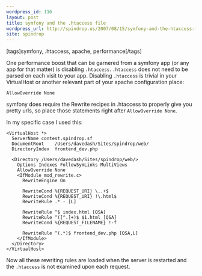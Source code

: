 ```yaml
---
wordpress_id: 116
layout: post
title: symfony and the .htaccess file
wordpress_url: http://spindrop.us/2007/08/15/symfony-and-the-htaccess-file/
site: spindrop
---
```

[tags]symfony, .htaccess, apache, performance[/tags]

One performance boost that can be garnered from a symfony app (or any app for that matter) is disabling `.htaccess`.  `.htaccess` does not need to be parsed on each visit to your app.  Disabling `.htaccess` is trivial in your VirtualHost or another relevant part of your apache configuration place:

	AllowOverride None

symfony does require the Rewrite recipes in .htaccess to properly give you pretty urls, so place those statements right after `AllowOverride None`.

In my specific case I used this:

	<VirtualHost *>
	  ServerName contest.spindrop.sf
	  DocumentRoot    /Users/davedash/Sites/spindrop/web/
	  DirectoryIndex  frontend_dev.php

	  <Directory /Users/davedash/Sites/spindrop/web/>
	    Options Indexes FollowSymLinks MultiViews
	    AllowOverride None
	    <IfModule mod_rewrite.c>
	      RewriteEngine On

	      RewriteCond %{REQUEST_URI} \..+$
	      RewriteCond %{REQUEST_URI} !\.html$
	      RewriteRule .* - [L]

	      RewriteRule ^$ index.html [QSA]
	      RewriteRule ^([^.]+)$ $1.html [QSA]
	      RewriteCond %{REQUEST_FILENAME} !-f

	      RewriteRule ^(.*)$ frontend_dev.php [QSA,L]
	    </IfModule>
	  </Directory>
	</VirtualHost>

Now all these rewriting rules are loaded when the server is restarted and the `.htaccess` is not examined upon each request.

